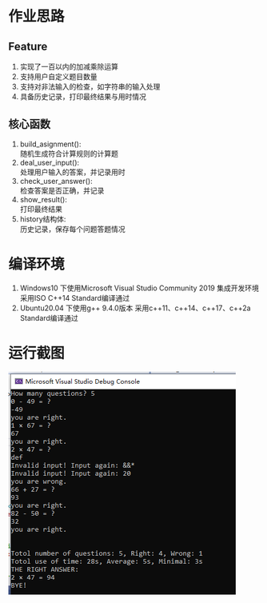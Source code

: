 #	作业思路
##	Feature
1.	实现了一百以内的加减乘除运算
2.	支持用户自定义题目数量
3.	支持对非法输入的检查，如字符串的输入处理
4.	具备历史记录，打印最终结果与用时情况

##	核心函数
1.	build_asignment():  
随机生成符合计算规则的计算题
2.	deal_user_input():  
处理用户输入的答案，并记录用时
3.	check_user_answer():    
检查答案是否正确，并记录
4.	show_result():  
打印最终结果
5.	history结构体:  
历史记录，保存每个问题答题情况

#	编译环境
1.	Windows10 下使用Microsoft Visual Studio Community 2019 集成开发环境
采用ISO C++14 Standard编译通过
2.	Ubuntu20.04 下使用g++ 9.4.0版本
采用c++11、c++14、c++17、c++2a Standard编译通过

#	运行截图
![Console_snapshot](./run.png)